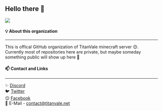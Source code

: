 ## Hello there 👋
![](https://komarev.com/ghpvc/?username=TitanVale&color=01b92a)

#### 💡 About this organization
---
This is offical GitHub organization of TitanVale minecraft server 😊. Currently most of repositories here are private, but maybe someday something public will show up here 🤔

#### 📫 Contact and Links
---
✨ [Discord](https://discord.titanvale.net/)<br>
🐦 [Twitter](https://twitter.titanvale.net/)<br>
😉 [Facebook](https://facebook.titanvale.net/)<br>
📧 E-Mail - contact@titanvale.net
